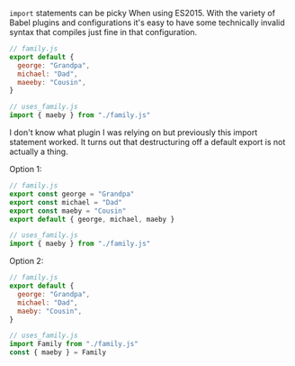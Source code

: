 `import` statements can be picky When using ES2015.
With the variety of Babel plugins and configurations it's easy to have some technically invalid syntax that compiles just fine in that configuration.

```javascript
// family.js
export default {
  george: "Grandpa",
  michael: "Dad",
  maeeby: "Cousin",
}

// uses_family.js
import { maeby } from "./family.js"
```

I don't know what plugin I was relying on but previously this import statement worked.
It turns out that destructuring off a default export is not actually a thing.

Option 1:

```javascript
// family.js
export const george = "Grandpa"
export const michael = "Dad"
export const maeby = "Cousin"
export default { george, michael, maeby }

// uses_family.js
import { maeby } from "./family.js"
```

Option 2:

```javascript
// family.js
export default {
  george: "Grandpa",
  michael: "Dad",
  maeby: "Cousin",
}

// uses_family.js
import Family from "./family.js"
const { maeby } = Family
```
